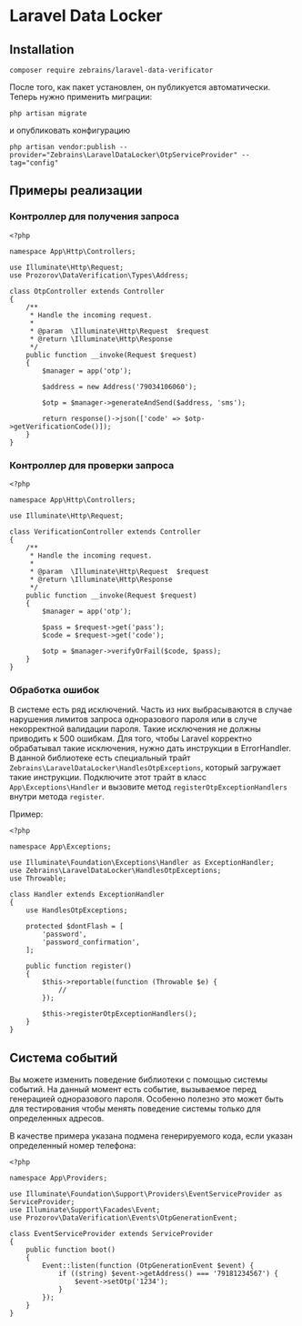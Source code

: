 # Laravel Data Locker

## Installation

```
composer require zebrains/laravel-data-verificator
```

После того, как пакет установлен, он публикуется автоматически. Теперь нужно применить миграции:
```
php artisan migrate
```
и опубликовать конфигурацию

```
php artisan vendor:publish --provider="Zebrains\LaravelDataLocker\OtpServiceProvider" --tag="config"
```

## Примеры реализации

### Контроллер для получения запроса

```
<?php

namespace App\Http\Controllers;

use Illuminate\Http\Request;
use Prozorov\DataVerification\Types\Address;

class OtpController extends Controller
{
    /**
     * Handle the incoming request.
     *
     * @param  \Illuminate\Http\Request  $request
     * @return \Illuminate\Http\Response
     */
    public function __invoke(Request $request)
    {
        $manager = app('otp');

        $address = new Address('79034106060');

        $otp = $manager->generateAndSend($address, 'sms');

        return response()->json(['code' => $otp->getVerificationCode()]);
    }
}
```

### Контроллер для проверки запроса

```
<?php

namespace App\Http\Controllers;

use Illuminate\Http\Request;

class VerificationController extends Controller
{
    /**
     * Handle the incoming request.
     *
     * @param  \Illuminate\Http\Request  $request
     * @return \Illuminate\Http\Response
     */
    public function __invoke(Request $request)
    {
        $manager = app('otp');

        $pass = $request->get('pass');
        $code = $request->get('code');

        $otp = $manager->verifyOrFail($code, $pass);
    }
}
```

### Обработка ошибок

В системе есть ряд исключений. Часть из них выбрасываются в случае нарушения лимитов запроса одноразового пароля или в случе некорректной валидации пароля. Такие исключения не должны приводить к 500 ошибкам. Для того, чтобы Laravel корректно обрабатывал такие исключения, нужно дать инструкции в ErrorHandler. В данной библиотеке есть специальный трайт `Zebrains\LaravelDataLocker\HandlesOtpExceptions`, который загружает такие инструкции. Подключите этот трайт в класс `App\Exceptions\Handler` и вызовите метод `registerOtpExceptionHandlers` внутри метода `register`.

Пример:
```
<?php

namespace App\Exceptions;

use Illuminate\Foundation\Exceptions\Handler as ExceptionHandler;
use Zebrains\LaravelDataLocker\HandlesOtpExceptions;
use Throwable;

class Handler extends ExceptionHandler
{
    use HandlesOtpExceptions;

    protected $dontFlash = [
        'password',
        'password_confirmation',
    ];

    public function register()
    {
        $this->reportable(function (Throwable $e) {
            //
        });

        $this->registerOtpExceptionHandlers();
    }
}
```

## Система событий

Вы можете изменить поведение библиотеки с помощью системы событий. На данный момент есть событие, вызываемое перед генерацией одноразового пароля. Особенно полезно это может быть для тестирования чтобы менять поведение системы только для определенных адресов.

В качестве примера указана подмена генерируемого кода, если указан определенный номер телефона:

```
<?php

namespace App\Providers;

use Illuminate\Foundation\Support\Providers\EventServiceProvider as ServiceProvider;
use Illuminate\Support\Facades\Event;
use Prozorov\DataVerification\Events\OtpGenerationEvent;

class EventServiceProvider extends ServiceProvider
{
    public function boot()
    {
        Event::listen(function (OtpGenerationEvent $event) {
            if ((string) $event->getAddress() === '79181234567') {
                $event->setOtp('1234');
            }
        });
    }
}

```
